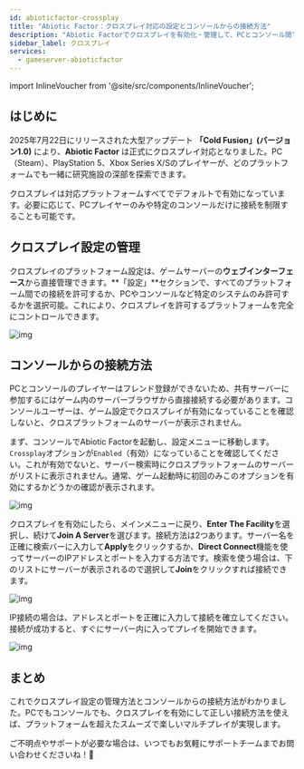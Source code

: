 ```yaml
---
id: abioticfactor-crossplay
title: "Abiotic Factor：クロスプレイ対応の設定とコンソールからの接続方法"
description: "Abiotic Factorでクロスプレイを有効化・管理して、PCとコンソール間でシームレスにマルチプレイを楽しもう → 今すぐチェック"
sidebar_label: クロスプレイ
services:
  - gameserver-abioticfactor
---
```


import InlineVoucher from '@site/src/components/InlineVoucher';

## はじめに

2025年7月22日にリリースされた大型アップデート **「Cold Fusion」(バージョン1.0)** により、**Abiotic Factor** は正式にクロスプレイ対応となりました。PC（Steam）、PlayStation 5、Xbox Series X/Sのプレイヤーが、どのプラットフォームでも一緒に研究施設の深部を探索できます。

クロスプレイは対応プラットフォームすべてでデフォルトで有効になっています。必要に応じて、PCプレイヤーのみや特定のコンソールだけに接続を制限することも可能です。

<InlineVoucher />



## クロスプレイ設定の管理

クロスプレイのプラットフォーム設定は、ゲームサーバーの**ウェブインターフェース**から直接管理できます。**「設定」**セクションで、すべてのプラットフォーム間での接続を許可するか、PCやコンソールなど特定のシステムのみ許可するかを選択可能。これにより、クロスプレイを許可するプラットフォームを完全にコントロールできます。



![img](https://screensaver01.zap-hosting.com/index.php/s/GbP69ZKBnsQC3J4/preview)



## コンソールからの接続方法

PCとコンソールのプレイヤーはフレンド登録ができないため、共有サーバーに参加するにはゲーム内のサーバーブラウザから直接接続する必要があります。コンソールユーザーは、ゲーム設定でクロスプレイが有効になっていることを確認しないと、クロスプラットフォームのサーバーが表示されません。

まず、コンソールでAbiotic Factorを起動し、設定メニューに移動します。`Crossplay`オプションが`Enabled`（有効）になっていることを確認してください。これが有効でないと、サーバー検索時にクロスプラットフォームのサーバーがリストに表示されません。通常、ゲーム起動時に初回のみこのオプションを有効にするかどうかの確認が表示されます。

![img](https://screensaver01.zap-hosting.com/index.php/s/WBZ9bntNTRZ5SRg/preview)

クロスプレイを有効にしたら、メインメニューに戻り、**Enter The Facility**を選択し、続けて**Join A Server**を選びます。接続方法は2つあります。サーバー名を正確に検索バーに入力して**Apply**をクリックするか、**Direct Connect**機能を使ってサーバーのIPアドレスとポートを入力する方法です。検索を使う場合は、下のリストにサーバーが表示されるので選択して**Join**をクリックすれば接続できます。

![img](https://screensaver01.zap-hosting.com/index.php/s/GDwMiQbxak3bqgd/preview)

IP接続の場合は、アドレスとポートを正確に入力して接続を確立してください。接続が成功すると、すぐにサーバー内に入ってプレイを開始できます。

![img](https://screensaver01.zap-hosting.com/index.php/s/GEn69G86bEe65zA/preview)





## まとめ

これでクロスプレイ設定の管理方法とコンソールからの接続方法がわかりました。PCでもコンソールでも、クロスプレイを有効にして正しい接続方法を使えば、プラットフォームを超えたスムーズで楽しいマルチプレイが実現します。

ご不明点やサポートが必要な場合は、いつでもお気軽にサポートチームまでお問い合わせくださいね！🙂




<InlineVoucher />